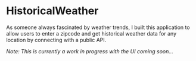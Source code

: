 # HistoricalWeather

As someone always fascinated by weather trends, I built this application to allow users to enter a zipcode and get historical weather data for any location by connecting with a public API. 

*Note: This is currently a work in progress with the UI coming soon...*

